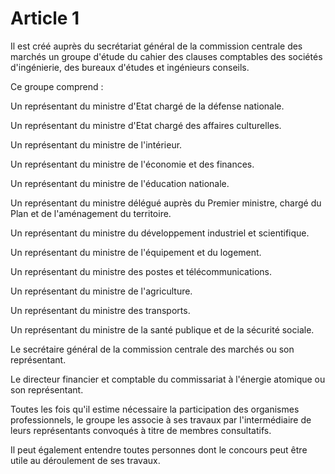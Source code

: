 # Article 1

Il est créé auprès du secrétariat général de la commission centrale des marchés un groupe d'étude du cahier des clauses comptables des sociétés d'ingénierie, des bureaux d'études et ingénieurs conseils.

Ce groupe comprend :

Un représentant du ministre d'Etat chargé de la défense nationale.

Un représentant du ministre d'Etat chargé des affaires culturelles.

Un représentant du ministre de l'intérieur.

Un représentant du ministre de l'économie et des finances.

Un représentant du ministre de l'éducation nationale.

Un représentant du ministre délégué auprès du Premier ministre, chargé du Plan et de l'aménagement du territoire.

Un représentant du ministre du développement industriel et scientifique.

Un représentant du ministre de l'équipement et du logement.

Un représentant du ministre des postes et télécommunications.

Un représentant du ministre de l'agriculture.

Un représentant du ministre des transports.

Un représentant du ministre de la santé publique et de la sécurité sociale.

Le secrétaire général de la commission centrale des marchés ou son représentant.

Le directeur financier et comptable du commissariat à l'énergie atomique ou son représentant.

Toutes les fois qu'il estime nécessaire la participation des organismes professionnels, le groupe les associe à ses travaux par l'intermédiaire de leurs représentants convoqués à titre de membres consultatifs.

Il peut également entendre toutes personnes dont le concours peut être utile au déroulement de ses travaux.
